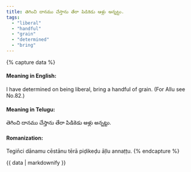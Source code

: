 ```yaml
---
title: తెగించి దానము చేస్తాను తేరా పిడికెడు ఆళ్లు అన్నట్టు.
tags:
  - "liberal"
  - "handful"
  - "grain"
  - "determined"
  - "bring"
---
```


{% capture data %}
#### Meaning in English:
I have determined on being liberal, bring a handful of grain.
(For Allu see No.82.)

#### Meaning in Telugu:
తెగించి దానము చేస్తాను తేరా పిడికెడు ఆళ్లు అన్నట్టు.

#### Romanization:
Tegin̄ci dānamu cēstānu tērā piḍikeḍu āḷlu annaṭṭu.
{% endcapture %}

{{ data | markdownify }}

